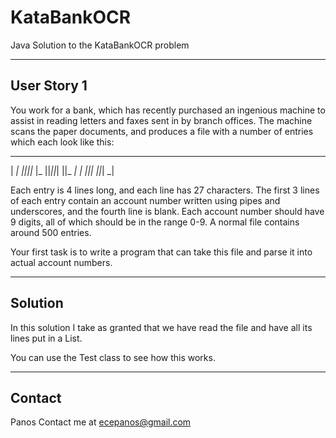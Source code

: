 # KataBankOCR
Java Solution to the KataBankOCR problem

-------------------------------------------------------------------------------
User Story 1
-------------------------------------------------------------------------------

You work for a bank, which has recently purchased an ingenious machine to
assist in reading letters and faxes sent in by branch offices. The machine
scans the paper documents, and produces a file with a number of entries which
each look like this:


  _  _     _  _  _  _  _
| _| _||_||_ |_   ||_||_|
||_  _|  | _||_|  ||_| _|

Each entry is 4 lines long, and each line has 27 characters. The first 3
lines of each entry contain an account number written using pipes and
underscores, and the fourth line is blank. Each account number should have
9 digits, all of which should be in the range 0-9. A normal file contains
around 500 entries.

Your first task is to write a program that can take this file and parse it
into actual account numbers.

-------------------------------------------------------------------------------
Solution
-------------------------------------------------------------------------------
In this solution I take as granted that we have read the file and have all its
lines put in a List<String>.

You can use the Test class to see how this works.

-------------------------------------------------------------------------------
Contact
-------------------------------------------------------------------------------
Panos
Contact me at ecepanos@gmail.com